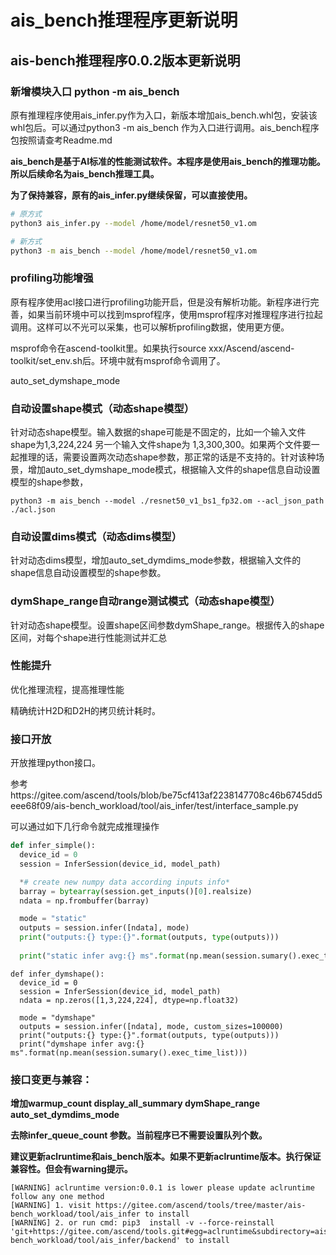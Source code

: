 # ais_bench推理程序更新说明



## ais-bench推理程序0.0.2版本更新说明

### 新增模块入口  python -m ais_bench

原有推理程序使用ais_infer.py作为入口，新版本增加ais_bench.whl包，安装该whl包后。可以通过python3 -m ais_bench 作为入口进行调用。ais_bench程序包按照请查考Readme.md

**ais_bench是基于AI标准的性能测试软件。本程序是使用ais_bench的推理功能。所以后续命名为ais_bench推理工具。**

**为了保持兼容，原有的ais_infer.py继续保留，可以直接使用。**

```bash
# 原方式
python3 ais_infer.py --model /home/model/resnet50_v1.om
```

```bash
# 新方式
python3 -m ais_bench --model /home/model/resnet50_v1.om
```



### profiling功能增强

原有程序使用acl接口进行profiling功能开启，但是没有解析功能。新程序进行完善，如果当前环境中可以找到msprof程序，使用msprof程序对推理程序进行拉起调用。这样可以不光可以采集，也可以解析profiling数据，使用更方便。

msprof命令在ascend-toolkit里。如果执行source  xxx/Ascend/ascend-toolkit/set_env.sh后。环境中就有msprof命令调用了。

auto_set_dymshape_mode



### 自动设置shape模式（动态shape模型）

针对动态shape模型。输入数据的shape可能是不固定的，比如一个输入文件shape为1,3,224,224 另一个输入文件shape为 1,3,300,300。如果两个文件要一起推理的话，需要设置两次动态shape参数，那正常的话是不支持的。针对该种场景，增加auto_set_dymshape_mode模式，根据输入文件的shape信息自动设置模型的shape参数，

```
python3 -m ais_bench --model ./resnet50_v1_bs1_fp32.om --acl_json_path ./acl.json
```



### 自动设置dims模式（动态dims模型）

针对动态dims模型，增加auto_set_dymdims_mode参数，根据输入文件的shape信息自动设置模型的shape参数。



### dymShape_range自动range测试模式（动态shape模型）

针对动态shape模型。设置shape区间参数dymShape_range。根据传入的shape区间，对每个shape进行性能测试并汇总

### 性能提升

优化推理流程，提高推理性能

精确统计H2D和D2H的拷贝统计耗时。

### 接口开放

开放推理python接口。

参考https://gitee.com/ascend/tools/blob/be75cf413af2238147708c46b6745dd5eee68f09/ais-bench_workload/tool/ais_infer/test/interface_sample.py

可以通过如下几行命令就完成推理操作

```python
def infer_simple():
  device_id = 0
  session = InferSession(device_id, model_path)

  *# create new numpy data according inputs info*
  barray = bytearray(session.get_inputs()[0].realsize)
  ndata = np.frombuffer(barray)

  mode = "static"
  outputs = session.infer([ndata], mode)
  print("outputs:{} type:{}".format(outputs, type(outputs)))
    
  print("static infer avg:{} ms".format(np.mean(session.sumary().exec_time_list)))
```



```
def infer_dymshape():
  device_id = 0
  session = InferSession(device_id, model_path)
  ndata = np.zeros([1,3,224,224], dtype=np.float32)

  mode = "dymshape"
  outputs = session.infer([ndata], mode, custom_sizes=100000)
  print("outputs:{} type:{}".format(outputs, type(outputs)))
  print("dymshape infer avg:{} ms".format(np.mean(session.sumary().exec_time_list)))
```



### 接口变更与兼容：

**增加warmup_count   display_all_summary  dymShape_range   auto_set_dymdims_mode**

**去除infer_queue_count 参数。当前程序已不需要设置队列个数。**

**建议更新aclruntime和ais_bench版本。如果不更新aclruntime版本。执行保证兼容性。但会有warning提示。**

```
[WARNING] aclruntime version:0.0.1 is lower please update aclruntime follow any one method
[WARNING] 1. visit https://gitee.com/ascend/tools/tree/master/ais-bench_workload/tool/ais_infer to install
[WARNING] 2. or run cmd: pip3  install -v --force-reinstall 'git+https://gitee.com/ascend/tools.git#egg=aclruntime&subdirectory=ais-bench_workload/tool/ais_infer/backend' to install
```

